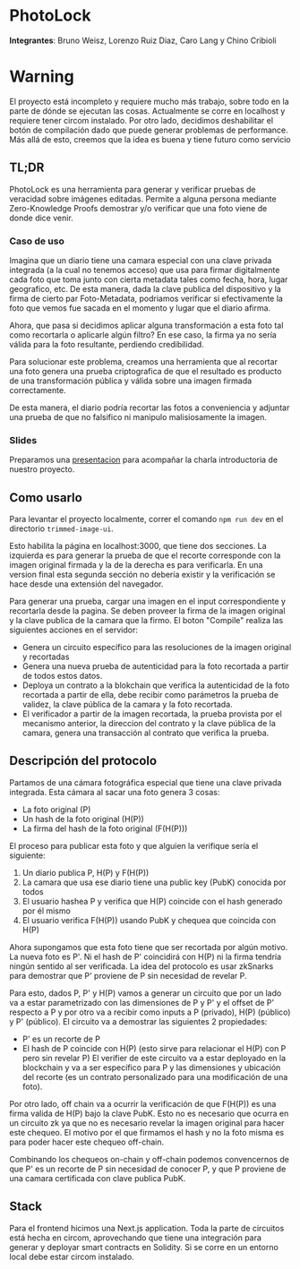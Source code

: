 # PhotoLock

**Integrantes**: Bruno Weisz, Lorenzo Ruiz Diaz, Caro Lang y Chino Cribioli

# Warning
El proyecto está incompleto y requiere mucho más trabajo, sobre todo en la parte de dónde se ejecutan las cosas. Actualmente se corre en localhost y requiere tener circom instalado. Por otro lado, decidimos deshabilitar el botón de compilación dado que puede generar problemas de performance. Más allá de esto, creemos que la idea es buena y tiene futuro como servicio

## TL;DR

PhotoLock es una herramienta para generar y verificar pruebas de veracidad sobre imágenes editadas. Permite a alguna persona mediante Zero-Knowledge Proofs demostrar y/o verificar que una foto viene de donde dice venir.

### Caso de uso

Imagina que un diario tiene una camara especial con una clave privada integrada (a la cual no tenemos acceso) que usa para firmar digitalmente cada foto que toma junto con cierta metadata tales como fecha, hora, lugar geografico, etc. De esta manera, dada la clave publica del dispositivo y la firma de cierto par Foto-Metadata, podriamos verificar si efectivamente la foto que vemos fue sacada en el momento y lugar que el diario afirma.

Ahora, que pasa si decidimos aplicar alguna transformación a esta foto tal como recortarla o aplicarle algún filtro? En ese caso, la firma ya no sería válida para la foto resultante, perdiendo credibilidad.

Para solucionar este problema, creamos una herramienta que al recortar una foto genera una prueba criptografica de que el resultado es producto de una transformación pública y válida sobre una imagen firmada correctamente.

De esta manera, el diario podría recortar las fotos a conveniencia y adjuntar una prueba de que no falsifico ni manipulo malisiosamente la imagen.

### Slides

Preparamos una [presentacion](https://docs.google.com/presentation/d/1d3Velmm8Vooe9WUCosvAns153QIgs9gNYdw6lGkIw-c/edit?usp=sharing) para acompañar la charla introductoria de nuestro proyecto.

## Como usarlo

Para levantar el proyecto localmente, correr el comando `npm run dev` en el directorio `trimmed-image-ui`.


Esto habilita la página en localhost:3000, que tiene dos secciones. La izquierda es para generar la prueba de que el recorte corresponde con la imagen original firmada y la de la derecha es para verificarla. En una version final esta segunda sección no debería existir y la verificación se hace desde una extensión del navegador.

Para generar una prueba, cargar una imagen en el input correspondiente y recortarla desde la pagina. Se deben proveer la firma de la imagen original y la clave publica de la camara que la firmo. El boton "Compile" realiza las siguientes acciones en el servidor:
* Genera un circuito específico para las resoluciones de la imagen original y recortadas
* Genera una nueva prueba de autenticidad para la foto recortada a partir de todos estos datos.
* Deploya un contrato a la blokchain que verifica la autenticidad de la foto recortada a partir de ella, debe recibir como parámetros la prueba de validez, la clave pública de la camara y la foto recortada.
* El verificador a partir de la imagen recortada, la prueba provista por el mecanismo anterior, la direccion del contrato y la clave pública de la camara, genera una transacción al contrato que verifica la prueba.

## Descripción del protocolo
Partamos de una cámara fotográfica especial que tiene una clave privada integrada. Esta cámara al sacar una foto genera 3 cosas:
* La foto original (P)
* Un hash de la foto original (H(P))
* La firma del hash de la foto original (F(H(P)))

El proceso para publicar esta foto y que alguien la verifique sería el siguiente:
1) Un diario publica P, H(P) y F(H(P))
2) La camara que usa ese diario tiene una public key (PubK) conocida por todos
3) El usuario hashea P y verifica que H(P) coincide con el hash generado por él mismo
4) El usuario verifica F(H(P)) usando PubK y chequea que coincida con H(P)

Ahora supongamos que esta foto tiene que ser recortada por algún motivo. La nueva foto es P'. Ni el hash de P' coincidirá con H(P) ni la firma tendría ningún sentido al ser verificada. La idea del protocolo es usar zkSnarks para demostrar que P' proviene de P sin necesidad de revelar P.

Para esto, dados P, P' y H(P) vamos a generar un circuito que por un lado va a estar parametrizado con las dimensiones de P y P' y el offset de P' respecto a P y por otro va a recibir como inputs a P (privado), H(P) (público) y P' (público). El circuito va a demostrar las siguientes 2 propiedades:
* P' es un recorte de P
* El hash de P coincide con H(P) (esto sirve para relacionar el H(P) con P pero sin revelar P)
El verifier de este circuito va a estar deployado en la blockchain y va a ser específico para P y las dimensiones y ubicación del recorte (es un contrato personalizado para una modificación de una foto).

Por otro lado, off chain va a ocurrir la verificación de que F(H(P)) es una firma valida de H(P) bajo la clave PubK. Esto no es necesario que ocurra en un circuito zk ya que no es necesario revelar la imagen original para hacer este chequeo. El motivo por el que firmamos el hash y no la foto misma es para poder hacer este chequeo off-chain.

Combinando los chequeos on-chain y off-chain podemos convencernos de que P' es un recorte de P sin necesidad de conocer P, y que P proviene de una camara certificada con clave publica PubK.

## Stack

Para el frontend hicimos una Next.js application.
Toda la parte de circuitos está hecha en circom, aprovechando que tiene una integración para generar y deployar smart contracts en Solidity.
Si se corre en un entorno local debe estar circom instalado.
